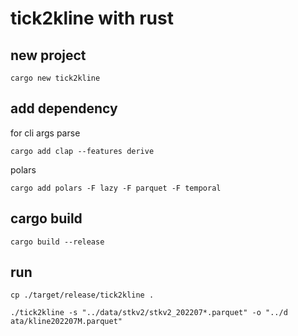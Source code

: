 # tick2kline with rust

## new project

```
cargo new tick2kline
```

## add dependency
for cli args parse
```
cargo add clap --features derive
```
polars
```
cargo add polars -F lazy -F parquet -F temporal
```

## cargo build

```
cargo build --release
```

## run
```
cp ./target/release/tick2kline .

./tick2kline -s "../data/stkv2/stkv2_202207*.parquet" -o "../d
ata/kline202207M.parquet"
```